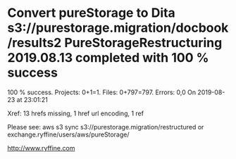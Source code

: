 # Convert pureStorage to Dita s3://purestorage.migration/docbook/results2 PureStorageRestructuring 2019.08.13 completed with 100 % success

100 % success. Projects: 0+1=1.  Files: 0+797=797. Errors: 0,0  On 2019-08-23 at 23:01:21

Xref: 13 hrefs missing, 1 href url encoding, 1 ref

Please see: aws s3 sync s3://purestorage.migration/restructured or exchange.ryffine/users/aws/pureStorage/

http://www.ryffine.com
